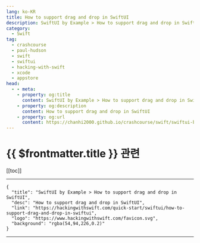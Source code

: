 ```yaml
---
lang: ko-KR
title: How to support drag and drop in SwiftUI
description: SwiftUI by Example > How to support drag and drop in SwiftUI
category:
  - Swift
tag: 
  - crashcourse
  - paul-hudson
  - swift
  - swiftui
  - hacking-with-swift
  - xcode
  - appstore
head:
  - - meta:
    - property: og:title
      content: SwiftUI by Example > How to support drag and drop in SwiftUI
    - property: og:description
      content: How to support drag and drop in SwiftUI
    - property: og:url
      content: https://chanhi2000.github.io/crashcourse/swift/swiftui-by-example/07-responding-to-events/how-to-support-drag-and-drop-in-swiftui.html
---
```


# {{ $frontmatter.title }} 관련

[[toc]]

---

```component VPCard
{
  "title": "SwiftUI by Example > How to support drag and drop in SwiftUI",
  "desc": "How to support drag and drop in SwiftUI",
  "link": "https://hackingwithswift.com/quick-start/swiftui/how-to-support-drag-and-drop-in-swiftui",
  "logo": "https://www.hackingwithswift.com/favicon.svg",
  "background": "rgba(54,94,226,0.2)"
}
```

---

<TagLinks />